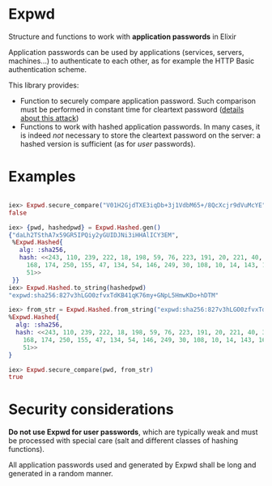 # Expwd

Structure and functions to work with **application passwords** in Elixir

Application passwords can be used by applications (services, servers, machines...) to
authenticate to each other, as for example the HTTP Basic authentication scheme.

This library provides:
- Function to securely compare application password. Such comparison must be performed in constant time for cleartext password ([details about this attack](https://codahale.com/a-lesson-in-timing-attacks/))
- Functions to work with hashed application passwords. In many cases, it is indeed *not* necessary to store the cleartext password on the server: a hashed version is sufficient (as for *user* passwords).

# Examples

```elixir

iex> Expwd.secure_compare("V01H2GjdTXE3iqDb+3j1VdbM65+/8QcXcjr9dVuMcYE", "ni8fN4rnwavBlbVpRrD/pYcAulaG4pW33fJ")
false

iex> {pwd, hashedpwd} = Expwd.Hashed.gen()
{"daLh2TSthA7x59GR5IPQiy2yGUIDJNi3iHHAlICY3EM",
 %Expwd.Hashed{
   alg: :sha256,
   hash: <<243, 110, 239, 222, 18, 198, 59, 76, 223, 191, 20, 221, 40, 30, 53,
     168, 174, 250, 155, 47, 134, 54, 146, 249, 30, 108, 10, 14, 143, 161, 13,
     51>>
 }}
iex> Expwd.Hashed.to_string(hashedpwd)
"expwd:sha256:827v3hLGO0zfvxTdKB41qK76my+GNpL5HmwKDo+hDTM"

iex> from_str = Expwd.Hashed.from_string("expwd:sha256:827v3hLGO0zfvxTdKB41qK76my+GNpL5HmwKDo+hDTM")
%Expwd.Hashed{
  alg: :sha256,
  hash: <<243, 110, 239, 222, 18, 198, 59, 76, 223, 191, 20, 221, 40, 30, 53,
    168, 174, 250, 155, 47, 134, 54, 146, 249, 30, 108, 10, 14, 143, 161, 13,
    51>>
}

iex> Expwd.secure_compare(pwd, from_str)
true


```

# Security considerations

**Do not use Expwd for user passwords**, which are typically weak and must be processed with special care (salt and different classes of hashing functions).

All application passwords used and generated by Expwd shall be long and generated in a random manner.
